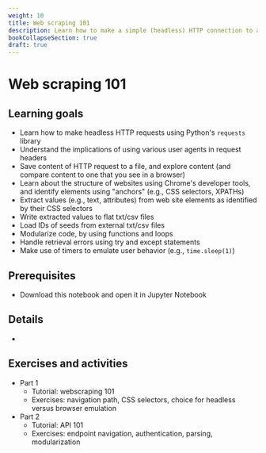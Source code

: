 ```yaml
---
weight: 10
title: Web scraping 101
description: Learn how to make a simple (headless) HTTP connection to a site and parse content to a CSV file
bookCollapseSection: true
draft: true
---
```


# Web scraping 101

## Learning goals

- Learn how to make headless HTTP requests using Python's `requests` library
- Understand the implications of using various user agents in request headers
- Save content of HTTP request to a file, and explore content (and compare content to one that you see in a browser)
- Learn about the structure of websites using Chrome's developer tools, and identify elements using "anchors" (e.g., CSS selectors, XPATHs)
- Extract values (e.g., text, attributes) from web site elements as identified by their CSS selectors
- Write extracted values to flat txt/csv files
- Load IDs of seeds from external txt/csv files
- Modularize code, by using functions and loops
- Handle retrieval errors using try and except statements
- Make use of timers to emulate user behavior (e.g., `time.sleep(1)`)

## Prerequisites
- Download this notebook and open it in Jupyter Notebook

## Details
-



#####


  ## Exercises and activities
  - Part 1
    - Tutorial: webscraping 101
    - Exercises: navigation path, CSS selectors, choice for headless versus browser emulation
  - Part 2
    - Tutorial: API 101
    - Exercises: endpoint navigation, authentication, parsing, modularization
